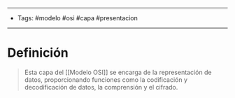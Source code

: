 --------------------
- Tags: #modelo #osi #capa #presentacion
-----------------------------
# Definición

>  Esta capa del [[Modelo OSI]] se encarga de la representación de datos, proporcionando funciones como la codificación y decodificación de datos, la comprensión y el cifrado.